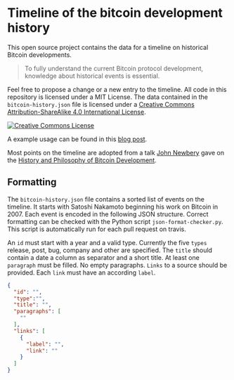 # Timeline of the bitcoin development history

This open source project contains the data for a timeline on historical Bitcoin developments.

> To fully understand the current Bitcoin protocol development, knowledge about historical events is essential. 

Feel free to propose a change or a new entry to the timeline. 
All code in this repository is licensed under a MIT License.
The data contained in the `bitcoin-history.json` file is licensed under a <a rel="license" href="http://creativecommons.org/licenses/by-sa/4.0/">Creative Commons Attribution-ShareAlike 4.0 International License</a>.

<a rel="license" href="http://creativecommons.org/licenses/by-sa/4.0/"><img alt="Creative Commons License" style="border-width:0" src="https://i.creativecommons.org/l/by-sa/4.0/88x31.png" /></a>


A example usage can be found in this [blog post](https://b10c.me/The-incomplete-history-of-Bitcoin-development/).

Most points on the timeline are adopted from a talk [John Newbery](https://twitter.com/jfnewbery) gave on the [History and Philosophy of Bitcoin Development](https://www.meetup.com/BitDevsNYC/events/262321510/). 

## Formatting

The `bitcoin-history.json` file contains a sorted list of events on the timeline. It starts with Satoshi Nakamoto beginning his work on Bitcoin in 2007. Each event is encoded in the following JSON structure. Correct formatting can be checked with the Python script `json-format-checker.py`. This script is automatically run for each pull request on travis. 

An `id` must start with a year and a valid type.
Currently the five `types` release, post, bug, company and other are specified.
The `title` should contain a date a column as separator and a short title. 
At least one `paragraph` must be filled. No empty paragraphs.
`Links` to a source should be provided. Each `link` must have an according `label`. 

```json
{
  "id": "",
  "type":"",
  "title": "",
  "paragraphs": [
    ""
  ],
  "links": [
    {
      "label": "",
      "link": ""
    }
  ]
}
```
